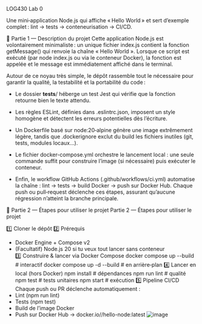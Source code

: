 LOG430 Lab 0

Une mini‑application Node.js qui affiche « Hello World » et sert d’exemple complet : lint → tests → conteneurisation → CI/CD.

📝 Partie 1 — Description du projet
Cette application Node.js est volontairement minimaliste : un unique fichier index.js contient la fonction getMessage() qui renvoie la chaîne « Hello World ». Lorsque ce script est exécuté (par node index.js ou via le conteneur Docker), la fonction est appelée et le message est immédiatement affiché dans le terminal.

Autour de ce noyau très simple, le dépôt rassemble tout le nécessaire pour garantir la qualité, la testabilité et la portabilité du code :

- Le dossier __tests__/ héberge un test Jest qui vérifie que la fonction retourne bien le texte attendu.

- Les règles ESLint, définies dans .eslintrc.json, imposent un style homogène et détectent les erreurs potentielles dès l’écriture.

- Un Dockerfile basé sur node:20‑alpine génère une image extrêmement légère, tandis que .dockerignore exclut du build les fichiers inutiles (git, tests, modules locaux…).

- Le fichier docker-compose.yml orchestre le lancement local : une seule commande suffit pour construire l’image (si nécessaire) puis exécuter le conteneur.

- Enfin, le workflow GitHub Actions (.github/workflows/ci.yml) automatise la chaîne : lint → tests → build Docker → push sur Docker Hub. Chaque push ou pull‑request déclenche ces étapes, assurant qu’aucune régression n’atteint la branche principale.

📝 Partie 2 — Étapes pour utiliser le projet Partie 2 — Étapes pour utiliser le projet

1️⃣ Cloner le dépôt
2️⃣ Prérequis
  - Docker Engine + Compose v2
  - (Facultatif) Node.js 20 si tu veux tout lancer sans conteneur
3️⃣ Construire & lancer via Docker Compose
docker compose up --build          # interactif
docker compose up -d --build       # en arrière‑plan
4️⃣ Lancer en local (hors Docker)
npm install   # dépendances
npm run lint  # qualité
npm test      # tests unitaires
npm start     # exécution
5️⃣ Pipeline CI/CD
Chaque push ou PR déclenche automatiquement :
  - Lint (npm run lint)
  - Tests (npm test)
  - Build de l’image Docker
  - Push sur Docker Hub → docker.io/<user>/hello-node:latest
![image](https://github.com/user-attachments/assets/5ddcd83d-6ced-4da3-a2db-e9376efcaf90)

